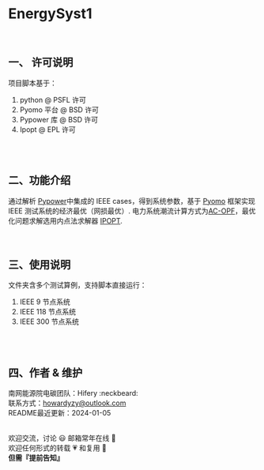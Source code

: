 #  **EnergySyst1** 
<br>

## 一、 许可说明

项目脚本基于：
1. python @ PSFL 许可 <br>
1. Pyomo 平台 @ BSD 许可<br>
2. Pypower 库 @ BSD 许可 <br>
3. Ipopt @ EPL 许可<br>
<br>
<br>


## 二、功能介绍

通过解析 [Pypower](https://github.com/rwl/PYPOWER/tree/master)中集成的 IEEE cases，得到系统参数，基于 [Pyomo](https://www.pyomo.org/documentation) 框架实现 IEEE 测试系统的经济最优（网损最优）. 电力系统潮流计算方式为[AC-OPF](https://www.youtube.com/watch?v=5MwNL2SuEaI&t=1238s&ab_channel=GurobiOptimization)，最优化问题求解选用内点法求解器 [IPOPT](https://pypi.org/project/ipopt/).<br>
<br>
<br>

## 三、使用说明

文件夹含多个测试算例，支持脚本直接运行：
1. IEEE 9 节点系统<br>
2. IEEE 118 节点系统<br>
3. IEEE 300 节点系统<br>
<br>
<br>

## 四、作者 & 维护
  
南网能源院电碳团队：Hifery   :neckbeard:  <br>
联系方式：howardyzy@outlook.com <br>
README最近更新：2024-01-05
<br>
<br>

欢迎交流，讨论 :smiley: 邮箱常年在线 :punch: <br> 
欢迎任何形式的转载 :heartpulse: 和复用 :clap:  <br>
 **但需『提前告知』** 


